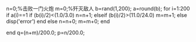 n=0;%击败一门火炮
m=0;%歼灭敌人
b=rand(1,200);
a=round(b);
for i=1:200
    if a(i)==1
        if (b(i)/2)<(1.0/3.0)
            n=n+1;
        elseif (b(i)/2)>(11.0/24.0)
            m=m+1;
        else
            disp('error')
        end
    else
        n=n+0;
        m=m+0;
    end
   
end
q=(n+m)/200.0;
p=n/200.0;


  
